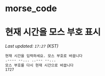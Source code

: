# morse_code
# 현재 시간을 모스 부호 표시
<!-- MORSE_TIME_START -->
_Last updated: `17:27` (KST)_

```
현재 시간을 입력하세요. 모스 부호로 바꿉니다
.---- --... ..--- --...
모스 부호를 다시 현재 시간으로 바꿉니다
1727
```
<!-- MORSE_TIME_END -->
